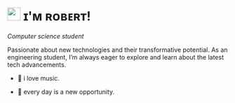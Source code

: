 
# <img src="https://emojis.slackmojis.com/emojis/images/1531849430/4246/blob-sunglasses.gif?1531849430" width="30"/> ɪ'ᴍ ʀᴏʙᴇʀᴛ! 
*Computer science student*
<br /> 

<!--Start Intro-->               
<p align="left"> Passionate about new technologies and their transformative potential. As an engineering student, I’m always eager to explore and learn about the latest tech advancements.

</p>
<!--
- ✨ owner of "what will happen". 
-->

- 🎵 i love music.

- 🔭 every day is a new opportunity.
<!--
**robertJr18/robertJr18** is a ✨ _special_ ✨ repository because its `README.md` (this file) appears on your GitHub profile. -->

